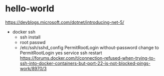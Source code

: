 # hello-world

https://devblogs.microsoft.com/dotnet/introducing-net-5/


* docker ssh 
  * ssh install
  * root passwd
  * /etc/ssh/sshd_config
    PermitRootLogin without-password
    change to
    PermitRootLogin yes
    service ssh restart
https://forums.docker.com/t/connection-refused-when-trying-to-ssh-into-docker-containers-but-port-22-is-not-blocked-pings-work/8970/3
